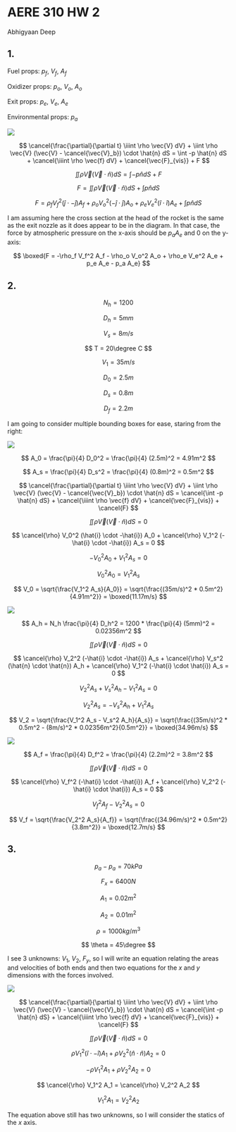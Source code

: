 # AERE 310 HW 2

Abhigyaan Deep

## 1.

Fuel props: $p_f$, $V_f$, $A_f$

Oxidizer props: $p_o$, $V_o$, $A_o$

Exit props: $p_e$, $V_e$, $A_e$

Environmental props: $p_a$

![](https://i.imgur.com/5CnXXUCm.png)

$$
\cancel{\frac{\partial}{\partial t} \iiint \rho \vec{V} dV} + \iint \rho \vec{V} (\vec{V} - \cancel{\vec{V}_b}) \cdot \hat{n} dS = \int -p \hat{n} dS + \cancel{\iiint \rho \vec{f} dV} + \cancel{\vec{F}_{vis}} + F
$$

$$
\iint \rho \vec{V} (\vec{V} \cdot \hat{n}) dS = \int -p \hat{n} dS + F
$$

$$
F = \iint \rho \vec{V} (\vec{V} \cdot \hat{n}) dS + \int p \hat{n} dS
$$

$$
F = \rho_f V_f^2 (\hat{j} \cdot - \hat{j}) A_f + \rho_o V_o^2 (-\hat{j} \cdot \hat{j}) A_o + \rho_e V_e^2 (\hat{i} \cdot \hat{i}) A_e + \int p \hat{n} dS
$$

I am assuming here the cross section at the head of the rocket is the same as the exit nozzle as it does appear to be in the diagram. In that case, the force by atmospheric pressure on the x-axis should be $p_a A_e$ and $0$ on the y-axis:

$$
\boxed{F = -\rho_f V_f^2 A_f - \rho_o V_o^2 A_o + \rho_e V_e^2 A_e + p_e A_e - p_a A_e}
$$

## 2.

$$
N_h = 1200
$$

$$
D_h = 5mm
$$

$$
V_s = 8m/s
$$

$$
T = 20\degree C
$$

$$
V_1 = 35m/s
$$

$$
D_0 = 2.5m
$$

$$
D_s = 0.8m
$$

$$
D_f = 2.2m
$$

I am going to consider multiple bounding boxes for ease, staring from the right:

![](https://i.imgur.com/wDpxi1Xm.png)

$$
A_0 = \frac{\pi}{4} D_0^2 = \frac{\pi}{4} (2.5m)^2 = 4.91m^2
$$

$$
A_s = \frac{\pi}{4} D_s^2 = \frac{\pi}{4} (0.8m)^2 = 0.5m^2
$$

$$
\cancel{\frac{\partial}{\partial t} \iiint \rho \vec{V} dV} + \iint \rho \vec{V} (\vec{V} - \cancel{\vec{V}_b}) \cdot \hat{n} dS = \cancel{\int -p \hat{n} dS} + \cancel{\iiint \rho \vec{f} dV} + \cancel{\vec{F}_{vis}} + \cancel{F}
$$

$$
\iint \rho \vec{V} (\vec{V} \cdot \hat{n}) dS = 0
$$

$$
\cancel{\rho} V_0^2 (\hat{i} \cdot -\hat{i}) A_0 + \cancel{\rho} V_1^2 (-\hat{i} \cdot -\hat{i}) A_s = 0
$$

$$
-V_0^2 A_0 + V_1^2 A_s = 0
$$

$$
V_0^2 A_0 = V_1^2 A_s
$$

$$
V_0 = \sqrt{\frac{V_1^2 A_s}{A_0}} = \sqrt{\frac{(35m/s)^2 * 0.5m^2}{4.91m^2}} = \boxed{11.17m/s}
$$

![](https://i.imgur.com/DeB6YiHm.png)

$$
A_h = N_h \frac{\pi}{4} D_h^2 = 1200 * \frac{\pi}{4} (5mm)^2 = 0.02356m^2
$$

$$
\iint \rho \vec{V} (\vec{V} \cdot \hat{n}) dS = 0
$$

$$
\cancel{\rho} V_2^2 (-\hat{i} \cdot -\hat{i}) A_s + \cancel{\rho} V_s^2 (\hat{n} \cdot \hat{n}) A_h + \cancel{\rho} V_1^2 (-\hat{i} \cdot \hat{i}) A_s = 0
$$

$$
V_2^2 A_s + V_s^2 A_h - V_1^2 A_s = 0
$$

$$
V_2^2 A_s = -V_s^2 A_h + V_1^2 A_s
$$

$$
V_2 = \sqrt{\frac{V_1^2 A_s - V_s^2 A_h}{A_s}} = \sqrt{\frac{(35m/s)^2 * 0.5m^2 - (8m/s)^2 * 0.02356m^2}{0.5m^2}} = \boxed{34.96m/s}
$$

![](https://i.imgur.com/9667yhom.png)

$$
A_f = \frac{\pi}{4} D_f^2 = \frac{\pi}{4} (2.2m)^2 = 3.8m^2
$$

$$
\iint \rho \vec{V} (\vec{V} \cdot \hat{n}) dS = 0
$$

$$
\cancel{\rho} V_f^2 (-\hat{i} \cdot -\hat{i}) A_f + \cancel{\rho} V_2^2 (-\hat{i} \cdot \hat{i}) A_s = 0
$$

$$
V_f^2 A_f - V_2^2 A_s = 0
$$

$$
V_f = \sqrt{\frac{V_2^2 A_s}{A_f}} = \sqrt{\frac{(34.96m/s)^2 * 0.5m^2}{3.8m^2}} = \boxed{12.7m/s}
$$

## 3.

$$
p_a - p_a = 70kPa
$$

$$
F_x = 6400N
$$

$$
A_1 = 0.02m^2
$$

$$
A_2 = 0.01m^2
$$

$$
\rho = 1000kg/m^3
$$

$$
\theta = 45\degree
$$

I see 3 unknowns: $V_1$, $V_2$, $F_y$, so I will write an equation relating the areas and velocities of both ends and then two equations for the $x$ and $y$ dimensions with the forces involved.

![](https://i.imgur.com/qmL60JUm.png)

$$
\cancel{\frac{\partial}{\partial t} \iiint \rho \vec{V} dV} + \iint \rho \vec{V} (\vec{V} - \cancel{\vec{V}_b}) \cdot \hat{n} dS = \cancel{\int -p \hat{n} dS} + \cancel{\iiint \rho \vec{f} dV} + \cancel{\vec{F}_{vis}} + \cancel{F}
$$

$$
\iint \rho \vec{V} (\vec{V} \cdot \hat{n}) dS = 0
$$

$$
\rho V_1^2 (\hat{i} \cdot -\hat{i}) A_1 + \rho V_2^2 (\hat{n} \cdot \hat{n}) A_2 = 0
$$

$$
-\rho V_1^2 A_1 + \rho V_2^2 A_2 = 0
$$

$$
\cancel{\rho} V_1^2 A_1 = \cancel{\rho} V_2^2 A_2
$$

$$
V_1^2 A_1 = V_2^2 A_2
$$

The equation above still has two unknowns, so I will consider the statics of the $x$ axis.
